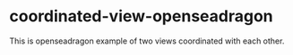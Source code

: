 # coordinated-view-openseadragon
This is openseadragon example of two views coordinated with each other.
